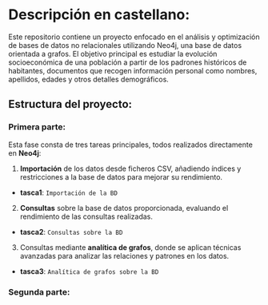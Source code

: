 # Descripción en castellano:
Este repositorio contiene un proyecto enfocado en el análisis y optimización de bases de datos no relacionales utilizando Neo4j, una base de datos orientada a grafos. El objetivo principal es estudiar la evolución socioeconómica de una población a partir de los padrones históricos de habitantes, documentos que recogen información personal como nombres, apellidos, edades y otros detalles demográficos. 

## Estructura del proyecto:
### Primera parte: 
Esta fase consta de tres tareas principales, todos realizados directamente en **Neo4j**:
1. **Importación** de los datos desde ficheros CSV, añadiendo índices y restricciones a la base de datos para mejorar su rendimiento.
  - **tasca1**: `Importación de la BD`
2. **Consultas** sobre la base de datos proporcionada, evaluando el rendimiento de las consultas realizadas.
  - **tasca2**: `Consultas sobre la BD`
3. Consultas mediante **analítica de grafos**, donde se aplican técnicas avanzadas para analizar las relaciones y patrones en los datos.
  - **tasca3**: `Analítica de grafos sobre la BD`
    
### Segunda parte:
